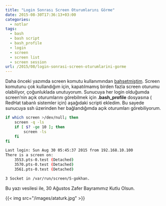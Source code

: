 ```yaml
---
title: "Login Sonrası Screen Oturumlarını Görme"
date: 2015-08-30T17:36:13+03:00
categories:
  - notlar
tags:
  - bash
  - bash script
  - bash_profile
  - login
  - screen
  - screen list
  - screen session
url: /2015/08/login-sonrasi-screen-oturumlarini-gorme
---
```

Daha önceki yazımda screen komutu kullanımından [bahsetmiştim](/2015/08/screen-komutu-kullanimi/). Screen komutunu çok kullandığım için, kapatılmamış birden fazla screen oturumu olabiliyor, çoğunluklada unutuyorum. Sunucuya her login olduğumda screen’nin açık oturumlarını görebilmek için **.bash_profile** dosyasına ( RedHat tabanlı sistemler için)  aşağıdaki scripti ekledim. Bu sayede sunucuya ssh üzerinden her bağlandığımda açık oturumları görebiliyorum.

```sh
if which screen >/dev/null; then
    screen -q -ls
    if [ $? -ge 10 ]; then
        screen -ls
    fi
fi
```

```sh
Last login: Sun Aug 30 05:45:37 2015 from 192.168.10.100
There is a screen on:
	3553.pts-0.test	(Detached)
	3570.pts-0.test	(Detached)
	3561.pts-0.test	(Detached)

3 Socket in /var/run/screen/S-gokhan.
```

Bu yazı vesilesi ile, 30 Ağustos Zafer Bayramımız Kutlu Olsun.

{{< img src="/images/ataturk.jpg" >}}


